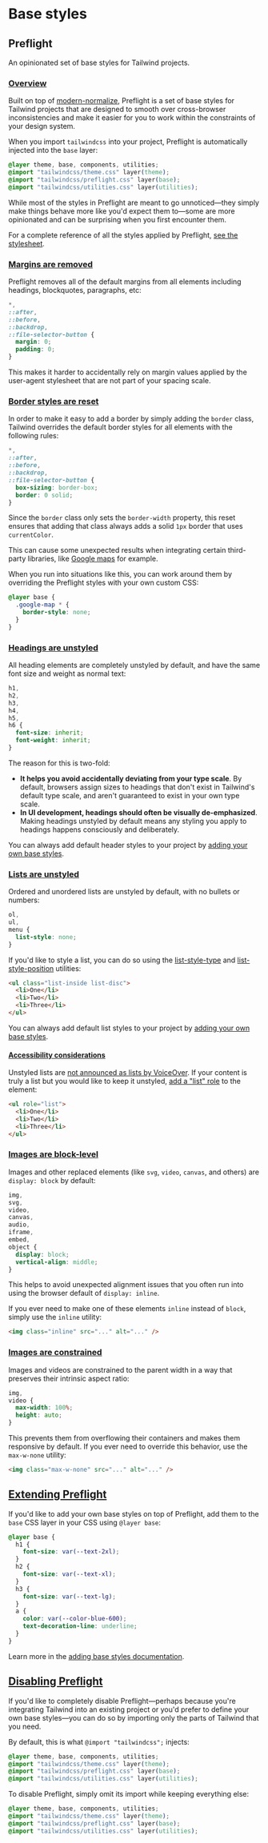 # Base styles

## Preflight

An opinionated set of base styles for Tailwind projects.

### [Overview](https://tailwindcss.com/docs/preflight#overview)

Built on top of [modern-normalize](https://github.com/sindresorhus/modern-normalize), Preflight is a set of base styles for Tailwind projects that are designed to smooth over cross-browser inconsistencies and make it easier for you to work within the constraints of your design system.

When you import `tailwindcss` into your project, Preflight is automatically injected into the `base` layer:

```css
@layer theme, base, components, utilities;
@import "tailwindcss/theme.css" layer(theme);
@import "tailwindcss/preflight.css" layer(base);
@import "tailwindcss/utilities.css" layer(utilities);
```

While most of the styles in Preflight are meant to go unnoticed—they simply make things behave more like you'd expect them to—some are more opinionated and can be surprising when you first encounter them.

For a complete reference of all the styles applied by Preflight, [see the stylesheet](https://github.com/tailwindlabs/tailwindcss/blob/next/packages/tailwindcss/preflight.css).

### [Margins are removed](https://tailwindcss.com/docs/preflight#margins-are-removed)

Preflight removes all of the default margins from all elements including headings, blockquotes, paragraphs, etc:

```css
*,
::after,
::before,
::backdrop,
::file-selector-button {
  margin: 0;
  padding: 0;
}
```

This makes it harder to accidentally rely on margin values applied by the user-agent stylesheet that are not part of your spacing scale.

### [Border styles are reset](https://tailwindcss.com/docs/preflight#border-styles-are-reset)

In order to make it easy to add a border by simply adding the `border` class, Tailwind overrides the default border styles for all elements with the following rules:

```css
*,
::after,
::before,
::backdrop,
::file-selector-button {
  box-sizing: border-box;
  border: 0 solid;
}
```

Since the `border` class only sets the `border-width` property, this reset ensures that adding that class always adds a solid `1px` border that uses `currentColor`.

This can cause some unexpected results when integrating certain third-party libraries, like [Google maps](https://github.com/tailwindlabs/tailwindcss/issues/484) for example.

When you run into situations like this, you can work around them by overriding the Preflight styles with your own custom CSS:

```css
@layer base {
  .google-map * {
    border-style: none;
  }
}
```

### [Headings are unstyled](https://tailwindcss.com/docs/preflight#headings-are-unstyled)

All heading elements are completely unstyled by default, and have the same font size and weight as normal text:

```css
h1,
h2,
h3,
h4,
h5,
h6 {
  font-size: inherit;
  font-weight: inherit;
}
```

The reason for this is two-fold:

-   **It helps you avoid accidentally deviating from your type scale**. By default, browsers assign sizes to headings that don't exist in Tailwind's default type scale, and aren't guaranteed to exist in your own type scale.
-   **In UI development, headings should often be visually de-emphasized**. Making headings unstyled by default means any styling you apply to headings happens consciously and deliberately.

You can always add default header styles to your project by [adding your own base styles](https://tailwindcss.com/docs/adding-custom-styles#adding-base-styles).

### [Lists are unstyled](https://tailwindcss.com/docs/preflight#lists-are-unstyled)

Ordered and unordered lists are unstyled by default, with no bullets or numbers:

```css
ol,
ul,
menu {
  list-style: none;
}
```

If you'd like to style a list, you can do so using the [list-style-type](https://tailwindcss.com/docs/list-style-type) and [list-style-position](https://tailwindcss.com/docs/list-style-position) utilities:

```html
<ul class="list-inside list-disc">
  <li>One</li>
  <li>Two</li>
  <li>Three</li>
</ul>
```

You can always add default list styles to your project by [adding your own base styles](https://tailwindcss.com/docs/adding-custom-styles#adding-base-styles).

#### [Accessibility considerations](https://tailwindcss.com/docs/preflight#accessibility-considerations)

Unstyled lists are [not announced as lists by VoiceOver](https://unfetteredthoughts.net/2017/09/26/voiceover-and-list-style-type-none/). If your content is truly a list but you would like to keep it unstyled, [add a "list" role](https://www.scottohara.me/blog/2019/01/12/lists-and-safari.html) to the element:

```html
<ul role="list">
  <li>One</li>
  <li>Two</li>
  <li>Three</li>
</ul>
```

### [Images are block-level](https://tailwindcss.com/docs/preflight#images-are-block-level)

Images and other replaced elements (like `svg`, `video`, `canvas`, and others) are `display: block` by default:

```css
img,
svg,
video,
canvas,
audio,
iframe,
embed,
object {
  display: block;
  vertical-align: middle;
}
```

This helps to avoid unexpected alignment issues that you often run into using the browser default of `display: inline`.

If you ever need to make one of these elements `inline` instead of `block`, simply use the `inline` utility:

```html
<img class="inline" src="..." alt="..." />
```

### [Images are constrained](https://tailwindcss.com/docs/preflight#images-are-constrained)

Images and videos are constrained to the parent width in a way that preserves their intrinsic aspect ratio:

```css
img,
video {
  max-width: 100%;
  height: auto;
}
```

This prevents them from overflowing their containers and makes them responsive by default. If you ever need to override this behavior, use the `max-w-none` utility:

```html
<img class="max-w-none" src="..." alt="..." />
```

## [Extending Preflight](https://tailwindcss.com/docs/preflight#extending-preflight)

If you'd like to add your own base styles on top of Preflight, add them to the `base` CSS layer in your CSS using `@layer base`:

```css
@layer base {
  h1 {
    font-size: var(--text-2xl);
  }
  h2 {
    font-size: var(--text-xl);
  }
  h3 {
    font-size: var(--text-lg);
  }
  a {
    color: var(--color-blue-600);
    text-decoration-line: underline;
  }
}
```

Learn more in the [adding base styles documentation](https://tailwindcss.com/docs/adding-custom-styles#adding-base-styles).

## [Disabling Preflight](https://tailwindcss.com/docs/preflight#disabling-preflight)

If you'd like to completely disable Preflight—perhaps because you're integrating Tailwind into an existing project or you'd prefer to define your own base styles—you can do so by importing only the parts of Tailwind that you need.

By default, this is what `@import "tailwindcss";` injects:

```css
@layer theme, base, components, utilities;
@import "tailwindcss/theme.css" layer(theme);
@import "tailwindcss/preflight.css" layer(base);
@import "tailwindcss/utilities.css" layer(utilities);
```

To disable Preflight, simply omit its import while keeping everything else:

```css
@layer theme, base, components, utilities;
@import "tailwindcss/theme.css" layer(theme);
@import "tailwindcss/preflight.css" layer(base);
@import "tailwindcss/utilities.css" layer(utilities);
```